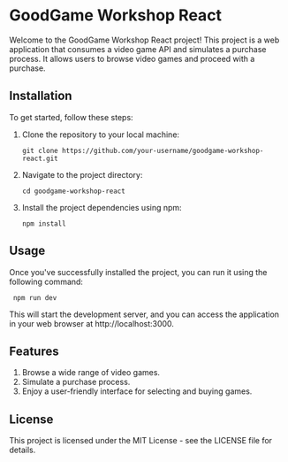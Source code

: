 # GoodGame Workshop React

Welcome to the GoodGame Workshop React project! This project is a web application that consumes a video game API and simulates a purchase process. It allows users to browse video games and proceed with a purchase.

## Installation

To get started, follow these steps:

1. Clone the repository to your local machine:

   ```shell
   git clone https://github.com/your-username/goodgame-workshop-react.git

2. Navigate to the project directory:
      ```shell
   cd goodgame-workshop-react
4. Install the project dependencies using npm:
    ```shell
    npm install

## Usage
Once you've successfully installed the project, you can run it using the following command:
   ```shell
    npm run dev
  ```
This will start the development server, and you can access the application in your web browser at http://localhost:3000.
## Features
1) Browse a wide range of video games.
2) Simulate a purchase process.
3) Enjoy a user-friendly interface for selecting and buying games.

## License
This project is licensed under the MIT License - see the LICENSE file for details.
